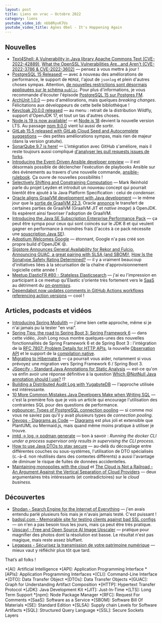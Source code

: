 ```yaml
---
layout: post
title: Liens en vrac — Octobre 2022
category: liens
youtube_video_id: nbb8RyvK7Us
youtube_video_title: Agnes Obel - It's Happening Again
---
```


## Nouvelles

- [Text4Shell: A Vulnerability in Java library Apache Commons Text (CVE-2022-42889)](https://www.lunasec.io/docs/blog/text4shell-java-rce-cve-2022-42889/),
  [What the OpenSSL Vulnerabilities Are…and Aren't (CVE-2022-3786 & CVE-2022-3602)](https://blog.sonatype.com/what-the-openssl-vulnerabilities-are-and-arent)
  — pensez à vous mettre à jour !
- [PostgreSQL 15 Released!](https://www.postgresql.org/about/news/postgresql-15-released-2526/)
  — avec à nouveau des améliorations de performance, le support de `MERGE`, l'ajout de `jsonlog` et plein d'autres
  choses sympas. Attention, [de nouvelles restrictions sont désormais appliquées sur le schéma
  `public`](https://www.crunchydata.com/blog/be-ready-public-schema-changes-in-postgres-15). Pour plus d'informations,
  je vous recommande d'écouter l'épisode [PostgreSQL 15 sur Postgres FM](https://postgres.fm/episodes/postgresql-15).
- [ArchUnit 1.0.0](https://github.com/TNG/ArchUnit/releases/tag/v1.0.0)
  — peu d'améliorations, mais quelques _breaking changes_. Félicitations aux développeurs de cette belle bibliothèque !
- [Keycloak 20.0.0 released](https://www.keycloak.org/2022/11/keycloak-2000-released)
  — au menu : retrait de la distribution Wildfly, support d'OpenJDK 17, et tout un tas d'autres choses. 
- [Node.js 19 is now available!](https://nodejs.org/en/blog/announcements/v19-release-announce/)
  — et [Node.js 18](https://nodejs.org/en/blog/release/v18.12.0/) devient la nouvelle version LTS. Au passage
  [npm 9.0.0](https://github.blog/changelog/2022-10-24-npm-v9-0-0-released/) vient lui aussi de sortir.
- [GitLab 15.5 released with GitLab Cloud Seed and Autocomplete suggestions](https://about.gitlab.com/releases/2022/10/22/gitlab-15-5-released/)
  — des petites améliorations sympas, mais rien de majeur (dans la version gratuite).
- [SonarQube 9.7 is here!](https://blog.sonarsource.com/sonarqube-9.7-is-here/)
  — L'intégration avec GitHub s'améliore, mais il reste toujours aussi compliqué
  [d'analyser les pull requests issues de forks](https://community.sonarsource.com/t/how-to-use-sonarcloud-with-a-forked-repository-on-github/).
- [Introducing the Event-Driven Ansible developer preview](https://www.ansible.com/blog/introducing-event-driven-ansible)
  — il est désormais possible de déclencher l'exécution de playbooks Ansible sur des évènements au travers d'une
  nouvelle commande, [ansible-rulebook](https://blog.stephane-robert.info/post/ansible-event-driven/). Ça ouvre de
  nouvelles possibilités !
- [Selectively Shifting and Constraining Computation](https://openjdk.org/projects/leyden/notes/02-shift-and-constrain)
  — Mark Reinhold parle du projet Leyden et introduit un nouveau concept qui pourrait bientôt être ajouté à la Java
  Platform Specification : celui de _condenser_.
- [Oracle aligns GraalVM development with Java development](https://www.infoworld.com/article/3678348/oracle-aligns-graalvm-development-with-java-development.html)
  — le même jour que la
  [sortie de GraalVM 22.3](https://medium.com/graalvm/graalvm-22-3-is-here-jdk-19-builds-jlink-support-new-monitoring-features-and-more-f6e2b2eeff95),
  Oracle [annonce](https://www.graalvm.org/2022/openjdk-announcement/) le transfert de certaines parties de GraalVM
  (GraalVM JIT et _native image_) à OpenJDK. Ils espèrent ainsi favoriser l'adoption de GraalVM.
- [Introducing the Java SE Subscription Enterprise Performance Pack](https://blogs.oracle.com/java/post/introducing-the-java-se-subscription-enterprise-performance-pack)
  — ça peut être sympa pour ceux qui sont coincés sur le JDK 8 et qui veulent gagner en performance à moindres frais
  (l'accès à ce pack nécessite une [souscription Java SE](https://www.oracle.com/java/java-se-subscription/)).
- [Adoptium Welcomes Google](https://blog.adoptium.net/2022/10/adoptium-welcomes-google/)
  — étonnant, Google n'a pas créé son propre build d'OpenJDK 😝.
- [Sigstore Announces General Availability for Rekor and Fulcio](https://blog.sigstore.dev/sigstore-ga-ddd6ba67894d),
  [Announcing GUAC, a great pairing with SLSA (and SBOM)!](https://security.googleblog.com/2022/10/announcing-guac-great-pairing-with-slsa.html),
  [How Is the Sonatype Safety Rating Determined?](https://blog.sonatype.com/how-is-the-sonatype-safety-rating-determined)
  — il y a vraiment beaucoup d'initiatives liées à la sécurisation de la chaîne d'approvisionnement logicielle cette
  année !
- [Meetup ElasticFR #80 - Stateless Elasticsearch](https://www.youtube.com/watch?v=863CPmN2JTU)
  — j'ai eu l'impression en participant à ce meetup qu'Elastic s'oriente très fortement vers le
  [SaaS](https://www.elastic.co/fr/blog/how-moving-to-the-cloud-leads-to-a-better-customer-experience) au détriment du
  [_on-premises_](https://www.elastic.co/fr/blog/when-to-scale-from-free-software-to-cloud-services).
- [Dependabot now updates comments in GitHub Actions workflows referencing action versions](https://github.blog/changelog/2022-10-31-dependabot-now-updates-comments-in-github-actions-workflows-referencing-action-versions/)
  — cool !

## Articles, podcasts et vidéos

- [Introducing Spring Modulith](https://spring.io/blog/2022/10/21/introducing-spring-modulith)
  — j'aime bien cette approche, même si je n'ai jamais pu la tester "en vrai".
- [Spring Tips: the road to Spring Boot 3: Spring Framework 6](https://spring.io/blog/2022/10/26/spring-tips-the-road-to-spring-boot-3-spring-framework-6)
  — dans cette vidéo, Josh Long nous montre quelques-unes des nouvelles fonctionnalités de Spring Framework 6 et de
  Spring Boot 3 : l'intégration de la [RFC 7807: Problem Details for HTTP APIs](https://www.rfc-editor.org/rfc/rfc7807),
  la nouvelle [Observation API](https://spring.io/blog/2022/10/12/observability-with-spring-boot-3) et
  le support de la [compilation native](https://spring.io/blog/2022/09/26/native-support-in-spring-boot-3-0-0-m5).
- [Migrating to Hibernate 6](https://thorben-janssen.com/migrating-to-hibernate-6/)
  — ça pourrait vous aider, notamment si vous prévoyez une migration vers Spring Framework 6 / Spring Boot 3.
- [JSpecify - Standard Java Annotations for Static Analysis](https://jspecify.dev/)
  — est-ce qu'on va enfin avoir une réponse définitive à la question
  [Which @NotNull Java annotation should I use?](https://stackoverflow.com/q/4963300/374236) !?
- [Building a Distributed Audit Log with YugabyteDB](https://vladmihalcea.com/audit-log-yugabytedb/)
  — l'approche utilisée est intéressante.
- [10 More Common Mistakes Java Developers Make when Writing SQL](https://dzone.com/articles/10-more-common-mistakes-java)
  — c'est la première fois que je vois un article qui encourage l'utilisation des contraintes SQL pour des questions de
  performance.
- [pgbouncer: Types of PostgreSQL connection pooling](https://www.cybertec-postgresql.com/en/pgbouncer-types-of-postgresql-connection-pooling/)
  — si comme moi vous ne saviez pas qu'il y avait plusieurs types de _connection pooling_.
- [Devops - Diagrams as Code](https://blog.stephane-robert.info/post/devops-diagram-as-code/)
  — [Diagrams](https://github.com/mingrammer/diagrams) est plus joli et extensible que PlantUML ou Mermaid.js, mais
  quand même moins pratique à utiliser je trouve.
- [jmtd → log → podman generate](https://jmtd.net/log/podman_generate/)
  — bon à savoir : _Running the docker CLI under a process supervisor only results in supervising the CLI process_.
- [How to use Java DTOs to stay secure](https://snyk.io/blog/how-to-use-java-dtos/)
  — au-delà du découplage entre différentes couches ou sous-systèmes, l'utilisation de DTO spécialisés (c.-à-d.
  non réutilisés dans des contextes différents) a aussi l'avantage de diminuer le risque de fuites de données
  accidentelles.
- [Maintaining monopolies with the cloud](https://pluralistic.net/2022/09/28/other-peoples-computers/) et
  [The Cloud is Not a Railroad - An Argument Against the Vertical Separation of Cloud Providers](http://highscalability.com/blog/2022/10/24/the-cloud-is-not-a-railroad-an-argument-against-the-vertical.html)
  — deux argumentaires très intéressants (et contradictoires) sur le _cloud business_.

## Découvertes

- [Shodan - Search Engine for the Internet of Everything](https://www.shodan.io/)
  — j'en avais entendu parlé plusieurs fois mais je n'avais jamais testé. C'est puissant !
- [badssl.com - Memorable site for testing clients against bad SSL configs](https://badssl.com/)
  — on n'en a pas besoin tous les jours, mais ça peut être très pratique.
- [Upscayl - Free and Open Source AI Image Upscaler](https://github.com/upscayl/upscayl)
  — pratique pour magnifier des photos dont la résolution est basse. Le résultat n'est pas magique, mais reste assez
  bluffant.
- [Legapass - Sécurisez la transmission de votre patrimoine numérique](https://legapass.com/)
  — mieux vaut y réfléchir plus tôt que tard.

That’s all folks !

<!-- prettier-ignore-start -->
*[AI]: Artificial Intelligence
*[API]: Application Programming Interface
*[APIs]: Application Programming Interfaces
*[CLI]: Command-Line Interface
*[DTO]: Data Transfer Object
*[DTOs]: Data Transfer Objects
*[GUAC]: Graph for Understanding Artifact Composition
*[HTTP]: Hypertext Transfer Protocol
*[JDK]: Java Development Kit
*[JIT]: Just-In-Time
*[LTS]: Long Term Support
*[npm]: Node Package Manager
*[RFC]: Request For Comments
*[SaaS]: Software as a Service
*[SBOM]: Software Bill Of Materials
*[SE]: Standard Edition
*[SLSA]: Supply chain Levels for Software Artifacts
*[SQL]: Structured Query Language
*[SSL]: Secure Sockets Layers
<!-- prettier-ignore-end -->
